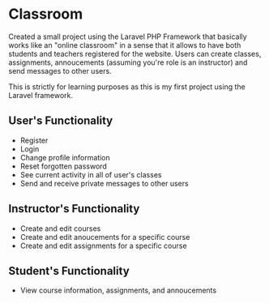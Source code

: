# Classroom

Created a small project using the Laravel PHP Framework that basically works like an "online classroom" in a sense that it allows to have both students and teachers registered for the website. Users can create classes, assignments, annoucements (assuming you're role is an instructor) and send messages to other users.

This is strictly for learning purposes as this is my first project using the Laravel framework. 

## User's Functionality
* Register
* Login
* Change profile information
* Reset forgotten password
* See current activity in all of user's classes
* Send and receive private messages to other users

## Instructor's Functionality
* Create and edit courses
* Create and edit anoucements for a specific course
* Create and edit assignments for a specific course

## Student's Functionality 
* View course information, assignments, and annoucements
